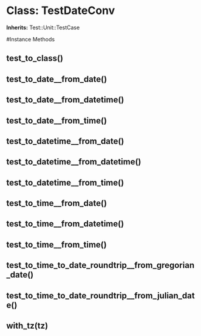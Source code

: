 # Class: TestDateConv
**Inherits:** Test::Unit::TestCase
    




#Instance Methods
## test_to_class() [](#method-i-test_to_class)

## test_to_date__from_date() [](#method-i-test_to_date__from_date)

## test_to_date__from_datetime() [](#method-i-test_to_date__from_datetime)

## test_to_date__from_time() [](#method-i-test_to_date__from_time)

## test_to_datetime__from_date() [](#method-i-test_to_datetime__from_date)

## test_to_datetime__from_datetime() [](#method-i-test_to_datetime__from_datetime)

## test_to_datetime__from_time() [](#method-i-test_to_datetime__from_time)

## test_to_time__from_date() [](#method-i-test_to_time__from_date)

## test_to_time__from_datetime() [](#method-i-test_to_time__from_datetime)

## test_to_time__from_time() [](#method-i-test_to_time__from_time)

## test_to_time_to_date_roundtrip__from_gregorian_date() [](#method-i-test_to_time_to_date_roundtrip__from_gregorian_date)

## test_to_time_to_date_roundtrip__from_julian_date() [](#method-i-test_to_time_to_date_roundtrip__from_julian_date)

## with_tz(tz) [](#method-i-with_tz)

